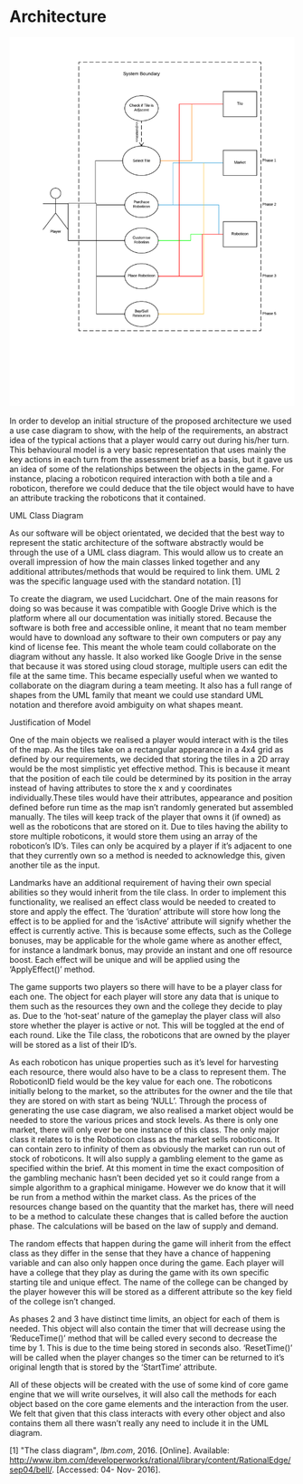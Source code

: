 # **Architecture**

![image alt text](image_0.png)

In order to develop an initial structure of the proposed architecture we used a use case diagram to show, with the help of the requirements, an abstract idea of the typical actions that a player would carry out during his/her turn. This behavioural model is a very basic representation that uses mainly the key actions in each turn from the assessment brief as a basis, but it gave us an idea of some of the relationships between the objects in the game. For instance, placing a roboticon required interaction with both a tile and a roboticon, therefore we could deduce that the tile object would have to have an attribute tracking the roboticons that it contained.

UML Class Diagram

As our software will be object orientated, we decided that the best way to represent the static architecture of the software abstractly would be through the use of a UML class diagram. This would allow us to create an overall impression of how the main classes linked together and any additional attributes/methods that would be required to link them. UML 2 was the specific language used with the standard notation. [1]

To create the diagram, we used Lucidchart. One of the main reasons for doing so was because it was compatible with Google Drive which is the platform where all our documentation was initially stored. Because the software is both free and accessible online, it meant that no team member would have to download any software to their own computers or pay any kind of license fee. This meant the whole team could collaborate on the diagram without any hassle. It also worked like Google Drive in the sense that because it was stored using cloud storage, multiple users can edit the file at the same time. This became especially useful when we wanted to collaborate on the diagram during a team meeting. It also has a full range of shapes from the UML family that meant we could use standard UML notation and therefore avoid ambiguity on what shapes meant.      

Justification of Model

One of the main objects we realised a player would interact with is the tiles of the map. As the tiles take on a rectangular appearance in a 4x4 grid as defined by our requirements, we decided that storing the tiles in a 2D array would be the most simplistic yet effective method. This is because it meant that the position of each tile could be determined by its position in the array instead of having attributes to store the x and y coordinates individually.These tiles would have their attributes, appearance and position defined before run time as the map isn’t randomly generated but assembled manually. The tiles will keep track of the player that owns it (if owned) as well as the roboticons that are stored on it. Due to tiles having the ability to store multiple roboticons, it would store them using an array of the roboticon’s ID’s. Tiles can only be acquired by a player if it’s adjacent to one that they currently own so a method is needed to acknowledge this, given another tile as the input. 

Landmarks have an additional requirement of having their own special abilities so they would inherit from the tile class. In order to implement this functionality, we realised an effect class would be needed to created to store and apply the effect. The ‘duration’ attribute will store how long the effect is to be applied for and the ‘isActive’ attribute will signify whether the effect is currently active. This is because some effects, such as the College bonuses, may be applicable for the whole game where as another effect, for instance a landmark bonus, may provide an instant and one off resource boost. Each effect will be unique and will be applied using the ‘ApplyEffect()’ method. 

The game supports two players so there will have to be a player class for each one. The object for each player will store any data that is unique to them such as the resources they own and the college they decide to play as. Due to the ‘hot-seat’ nature of the gameplay the player class will also store whether the player is active or not. This will be toggled at the end of each round. Like the Tile class, the roboticons that are owned by the player will be stored as a list of their ID’s.

As each roboticon has unique properties such as it’s level for harvesting each resource, there would also have to be a class to represent them. The RoboticonID field would be the key value for each one. The roboticons initially belong to the market, so the attributes for the owner and the tile that they are stored on with start as being ‘NULL’. Through the process of generating the use case diagram, we also realised a market object would be needed to store the various prices and stock levels. As there is only one market, there will only ever be one instance of this class. The only major class it relates to is the Roboticon class as the market sells roboticons. It can contain zero to infinity of them as obviously the market can run out of stock of roboticons. It will also supply a gambling element to the game as specified within the brief. At this moment in time the exact composition of the gambling mechanic hasn’t been decided yet so it could range from a simple algorithm to a graphical minigame. However we do know that it will be run from a method within the market class. As the prices of the resources change based on the quantity that the market has, there will need to be a method to calculate these changes that is called before the auction phase. The calculations will be based on the law of supply and demand.

The random effects that happen during the game will inherit from the effect class as they differ in the sense that they have a chance of happening variable and can also only happen once during the game. Each player will have a college that they play as during the game with its own specific starting tile and unique effect. The name of the college can be changed by the player however this will be stored as a different attribute so the key field of the college isn’t changed.

As phases 2 and 3 have distinct time limits, an object for each of them is needed. This object will also contain the timer that will decrease using the ‘ReduceTime()’ method that will be called every second to decrease the time by 1. This is due to the time being stored in seconds also. ‘ResetTime()’ will be called when the player changes so the timer can be returned to it’s original length that is stored by the ‘StartTime’ attribute.

All of these objects will be created with the use of some kind of core game engine that we will write ourselves, it will also call the methods for each object based on the core game elements and the interaction from the user. We felt that given that this class interacts with every other object and also contains them all there wasn’t really any need to include it in the UML diagram. 

[1] "The class diagram", *Ibm.com*, 2016. [Online]. Available: http://www.ibm.com/developerworks/rational/library/content/RationalEdge/sep04/bell/. [Accessed: 04- Nov- 2016].

